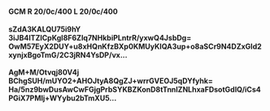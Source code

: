 #### GCM R 20/0c/400 L 20/0c/400
**sZdA3KALQU75i9hY**<br/>**3iJB4lTZlCpKgI8F6ZIq7NHkbiPLntrR/yxwQ4JsbDg=**<br/>**OwM57EyX2DUY+u8xHQnKfzBXp0KMUyKIQA3up+o8aSCr9N4DZxGld2xynjxBgoTmG/2C3jRN4YsDP/vx...**<br/><br/>
**AgM+M/Otvqj80V4j**<br/>**BChgSUH/mUYO2+AHOJtyA8QgZJ+wrrGVEOJ5qDYfyhk=**<br/>**Ha/5nz9bwDusAwCwFGjgPrbSYKBZKonD8tTnnlZNLhxaFDsotGdIQ/iCs4PGiX7PMlj+WYybu2bTmXU5...**